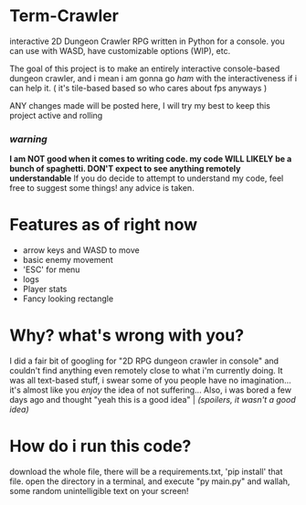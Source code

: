 # Term-Crawler
interactive 2D Dungeon Crawler RPG written in Python for a console. you can use with WASD, have customizable options (WIP), etc.

The goal of this project is to make an entirely interactive console-based dungeon crawler, and i mean i am gonna go _ham_ with the interactiveness if i can help it. ( it's tile-based based so who cares about fps anyways )

ANY changes made will be posted here, I will try my best to keep this project active and rolling

### *warning*

**I am NOT good when it comes to writing code. my code WILL LIKELY be a bunch of spaghetti. DON'T expect to see anything remotely understandable**
If you do decide to attempt to understand my code, feel free to suggest some things! any advice is taken.

# Features as of right now
- arrow keys and WASD to move
- basic enemy movement
- 'ESC' for menu
- logs
- Player stats
- Fancy looking rectangle

# Why? what's wrong with you?
I did a fair bit of googling for "2D RPG dungeon crawler in console" and couldn't find anything even remotely close to what i'm currently doing. It was all text-based stuff, i swear some of you people have no imagination... it's almost like you _enjoy_ the idea of not suffering...
Also, i was bored a few days ago and thought "yeah this is a good idea" | *(spoilers, it wasn't a good idea)*
# How do i run this code?
download the whole file, there will be a requirements.txt, 'pip install' that file. open the directory in a terminal, and execute "py main.py" and wallah, some random unintelligible text on your screen!
